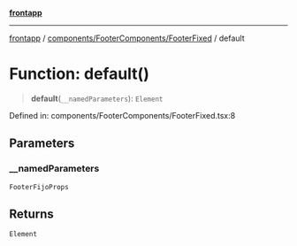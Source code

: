[**frontapp**](../../../../README.md)

***

[frontapp](../../../../README.md) / [components/FooterComponents/FooterFixed](../README.md) / default

# Function: default()

> **default**(`__namedParameters`): `Element`

Defined in: components/FooterComponents/FooterFixed.tsx:8

## Parameters

### \_\_namedParameters

`FooterFijoProps`

## Returns

`Element`
